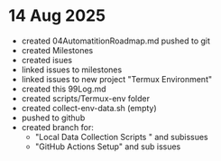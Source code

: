 # 14 Aug 2025
- created 04AutomatitionRoadmap.md pushed to git
- created Milestones
- created isues
- linked issues to milestones
- linked issues to new project "Termux Environment"
- created this 99Log.md
- created scripts/Termux-env folder
- created collect-env-data.sh (empty)
- pushed to github
- created branch for:
  - "Local Data Collection Scripts " and subissues
  - "GitHub Actions Setup" and sub issues